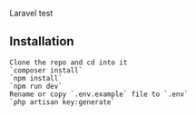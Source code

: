 Laravel test
    

## Installation
    Clone the repo and cd into it
    `composer install`
    `npm install`
    `npm run dev`
    Rename or copy `.env.example` file to `.env`
    `php artisan key:generate`
